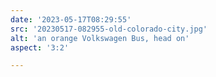 ```yaml
---
date: '2023-05-17T08:29:55'
src: '20230517-082955-old-colorado-city.jpg'
alt: 'an orange Volkswagen Bus, head on'
aspect: '3:2'

---
```

